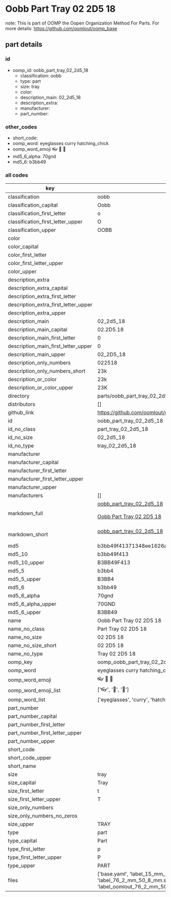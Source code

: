 # Oobb Part Tray 02 2D5 18  

note: This is part of OOMP the Oopen Organization Method For Parts. For more details: https://github.com/oomlout/oomp_base

##  part details





### id
* oomp_id: oobb_part_tray_02_2d5_18
  * classification: oobb
  * type: part
  * size: tray
  * color: 
  * description_main: 02_2d5_18
  * description_extra: 
  * manufacturer: 
  * part_number: 

### other_codes
* short_code: 
* oomp_word: eyeglasses curry hatching_chick
* oomp_word_emoji :eyeglasses: :curry: :hatching_chick:
* md5_6_alpha: 70gnd
* md5_6: b3bb49

### all codes 
| key | value |  
| --- | --- |  
| classification | oobb |  
| classification_capital | Oobb |  
| classification_first_letter | o |  
| classification_first_letter_upper | O |  
| classification_upper | OOBB |  
| color |  |  
| color_capital |  |  
| color_first_letter |  |  
| color_first_letter_upper |  |  
| color_upper |  |  
| description_extra |  |  
| description_extra_capital |  |  
| description_extra_first_letter |  |  
| description_extra_first_letter_upper |  |  
| description_extra_upper |  |  
| description_main | 02_2d5_18 |  
| description_main_capital | 02.2D5.18 |  
| description_main_first_letter | 0 |  
| description_main_first_letter_upper | 0 |  
| description_main_upper | 02_2D5_18 |  
| description_only_numbers | 022518 |  
| description_only_numbers_short | 23k |  
| description_or_color | 23k |  
| description_or_color_upper | 23K |  
| directory | parts/oobb_part_tray_02_2d5_18 |  
| distributors | [] |  
| github_link | https://github.com/oomlout/oomlout_oomp_part_src/tree/main/parts/oobb_part_tray_02_2d5_18/working |  
| id | oobb_part_tray_02_2d5_18 |  
| id_no_class | part_tray_02_2d5_18 |  
| id_no_size | 02_2d5_18 |  
| id_no_type | tray_02_2d5_18 |  
| manufacturer |  |  
| manufacturer_capital |  |  
| manufacturer_first_letter |  |  
| manufacturer_first_letter_upper |  |  
| manufacturer_upper |  |  
| manufacturers | [] |  
| markdown_full | [oobb_part_tray_02_2d5_18](https://github.com/oomlout/oomlout_oomp_part_src/tree/main/parts/oobb_part_tray_02_2d5_18/working)<br>[](https://github.com/oomlout/oomlout_oomp_part_src/tree/main/parts/oobb_part_tray_02_2d5_18/working)<br>[Oobb Part Tray 02 2D5 18](https://github.com/oomlout/oomlout_oomp_part_src/tree/main/parts/oobb_part_tray_02_2d5_18/working)<br><br> |  
| markdown_short | [oobb_part_tray_02_2d5_18](https://github.com/oomlout/oomlout_oomp_part_src/tree/main/parts/oobb_part_tray_02_2d5_18/working)<br><br> |  
| md5 | b3bb49f41371348ee1626ab06b473c3f |  
| md5_10 | b3bb49f413 |  
| md5_10_upper | B3BB49F413 |  
| md5_5 | b3bb4 |  
| md5_5_upper | B3BB4 |  
| md5_6 | b3bb49 |  
| md5_6_alpha | 70gnd |  
| md5_6_alpha_upper | 70GND |  
| md5_6_upper | B3BB49 |  
| name | Oobb Part Tray 02 2D5 18 |  
| name_no_class | Part Tray 02 2D5 18 |  
| name_no_size | 02 2D5 18 |  
| name_no_size_short | 02 2D5 18 |  
| name_no_type | Tray 02 2D5 18 |  
| oomp_key | oomp_oobb_part_tray_02_2d5_18 |  
| oomp_word | eyeglasses curry hatching_chick |  
| oomp_word_emoji | :eyeglasses: :curry: :hatching_chick: |  
| oomp_word_emoji_list | [':eyeglasses:', ':curry:', ':hatching_chick:'] |  
| oomp_word_list | ['eyeglasses', 'curry', 'hatching_chick'] |  
| part_number |  |  
| part_number_capital |  |  
| part_number_first_letter |  |  
| part_number_first_letter_upper |  |  
| part_number_upper |  |  
| short_code |  |  
| short_code_upper |  |  
| short_name |  |  
| size | tray |  
| size_capital | Tray |  
| size_first_letter | t |  
| size_first_letter_upper | T |  
| size_only_numbers |  |  
| size_only_numbers_no_zeros |  |  
| size_upper | TRAY |  
| type | part |  
| type_capital | Part |  
| type_first_letter | p |  
| type_first_letter_upper | P |  
| type_upper | PART |  
| files | ['base.yaml', 'label_15_mm_30_mm.pdf', 'label_15_mm_30_mm.svg', 'label_76_2_mm_50_8_mm.pdf', 'label_76_2_mm_50_8_mm.svg', 'label_oomlout_76_2_mm_50_8_mm.pdf', 'label_oomlout_76_2_mm_50_8_mm.svg', 'readme.md', 'working.json', 'working.yaml'] |  
